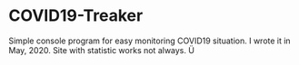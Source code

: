 # COVID19-Treaker
Simple console program for easy monitoring COVID19 situation.
I wrote it in May, 2020.
Site with statistic works not always. Ü
